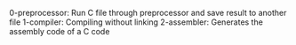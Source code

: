 0-preprocessor: Run C file through preprocessor and save result to another file
1-compiler: Compiling without linking
2-assembler: Generates the assembly code of a C code
